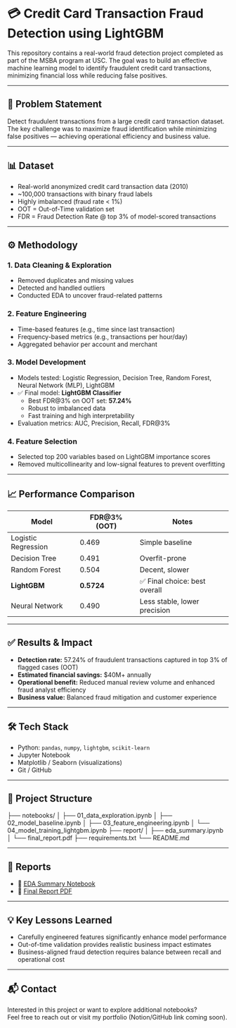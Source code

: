 # 💳 Credit Card Transaction Fraud Detection using LightGBM

This repository contains a real-world fraud detection project completed as part of the MSBA program at USC. The goal was to build an effective machine learning model to identify fraudulent credit card transactions, minimizing financial loss while reducing false positives.

---

## 🧠 Problem Statement

Detect fraudulent transactions from a large credit card transaction dataset. The key challenge was to maximize fraud identification while minimizing false positives — achieving operational efficiency and business value.

---

## 📊 Dataset

- Real-world anonymized credit card transaction data (2010)
- ~100,000 transactions with binary fraud labels
- Highly imbalanced (fraud rate < 1%)
- OOT = Out-of-Time validation set  
- FDR = Fraud Detection Rate @ top 3% of model-scored transactions

---

## ⚙️ Methodology

### 1. Data Cleaning & Exploration
- Removed duplicates and missing values
- Detected and handled outliers
- Conducted EDA to uncover fraud-related patterns

### 2. Feature Engineering
- Time-based features (e.g., time since last transaction)
- Frequency-based metrics (e.g., transactions per hour/day)
- Aggregated behavior per account and merchant

### 3. Model Development
- Models tested: Logistic Regression, Decision Tree, Random Forest, Neural Network (MLP), LightGBM
- ✅ Final model: **LightGBM Classifier**
  - Best FDR@3% on OOT set: **57.24%**
  - Robust to imbalanced data
  - Fast training and high interpretability
- Evaluation metrics: AUC, Precision, Recall, FDR@3%

### 4. Feature Selection
- Selected top 200 variables based on LightGBM importance scores
- Removed multicollinearity and low-signal features to prevent overfitting

---

## 📈 Performance Comparison

| Model               | FDR@3% (OOT) | Notes                         |
|---------------------|--------------|-------------------------------|
| Logistic Regression | 0.469        | Simple baseline               |
| Decision Tree       | 0.491        | Overfit-prone                 |
| Random Forest       | 0.504        | Decent, slower                |
| **LightGBM**        | **0.5724**   | ✅ Final choice: best overall |
| Neural Network      | 0.490        | Less stable, lower precision |

---

## ✅ Results & Impact

- **Detection rate:** 57.24% of fraudulent transactions captured in top 3% of flagged cases (OOT)
- **Estimated financial savings:** $40M+ annually
- **Operational benefit:** Reduced manual review volume and enhanced fraud analyst efficiency
- **Business value:** Balanced fraud mitigation and customer experience

---

## 🛠️ Tech Stack

- Python: `pandas`, `numpy`, `lightgbm`, `scikit-learn`
- Jupyter Notebook
- Matplotlib / Seaborn (visualizations)
- Git / GitHub

---

## 📁 Project Structure
├── notebooks/
│   ├── 01_data_exploration.ipynb
│   ├── 02_model_baseline.ipynb
│   ├── 03_feature_engineering.ipynb
│   └── 04_model_training_lightgbm.ipynb
├── report/
│   ├── eda_summary.ipynb
│   └── final_report.pdf
├── requirements.txt
└── README.md

---

## 📄 Reports

- 📘 [EDA Summary Notebook](./report/eda_summary.ipynb)
- 📄 [Final Report PDF](./report/final_report.pdf)

---

## 💡 Key Lessons Learned

- Carefully engineered features significantly enhance model performance
- Out-of-time validation provides realistic business impact estimates
- Business-aligned fraud detection requires balance between recall and operational cost

---

## 📬 Contact

Interested in this project or want to explore additional notebooks?  
Feel free to reach out or visit my portfolio (Notion/GitHub link coming soon).
